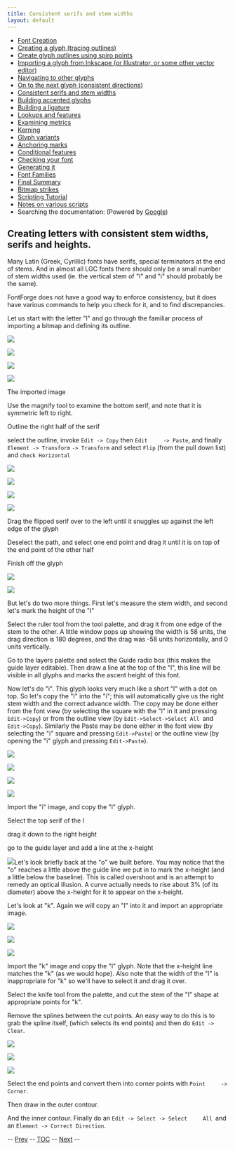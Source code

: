 ```yaml
---
title: Consistent serifs and stem widths
layout: default
---
```



-   [Font Creation](editexample.html#FontCreate)
-   [Creating a glyph (tracing outlines)](editexample.html#CharCreate)
-   [Create glyph outlines using spiro points](editspiro.html)
-   [Importing a glyph from Inkscape (or Illustrator, or some other
    vector editor)](importexample.html)
-   [Navigating to other glyphs](editexample2.html#Navigating)
-   [On to the next glyph (consistent
    directions)](editexample2.html#Creating-o)
-   [Consistent serifs and stem
    widths](editexample3.html#consistent-stems)
-   [Building accented glyphs](editexample4.html#accents)
-   [Building a ligature](editexample4.html#ligature)
-   [Lookups and features](editexample4.html#lookups)
-   [Examining metrics](editexample5.html#metrics)
-   [Kerning](editexample5.html#Kerning)
-   [Glyph variants](editexample6.html#Variants)
-   [Anchoring marks](editexample6.html#Marks)
-   [Conditional features](editexample6-5.html#Conditional)
-   [Checking your font](editexample7.html#checking)
-   [Generating it](editexample7.html#generating)
-   [Font Families](editexample7.html#Families)
-   [Final Summary](editexample7.html#summary)
-   [Bitmap strikes](editexample8.html)
-   [Scripting Tutorial](scripting-tutorial.html)
-   [Notes on various scripts](scriptnotes.html#Special)
-   Searching the documentation: (Powered by
    [Google](http://www.google.com/))

Creating letters with consistent stem widths, serifs and heights.
-----------------------------------------------------------------

Many Latin (Greek, Cyrillic) fonts have serifs, special terminators at
the end of stems. And in almost all LGC fonts there should only be a
small number of stem widths used (ie. the vertical stem of "l" and "i"
should probably be the same).

FontForge does not have a good way to enforce consistency, but it does
have various commands to help you check for it, and to find
discrepancies.

Let us start with the letter "l" and go through the familiar process of
importing a bitmap and defining its outline.

![](img/l1.png)

![](img/l2.png)

![](img/l3.png)

![](img/l4.png)

The imported image

Use the magnify tool to examine the bottom serif, and note that it is
symmetric left to right.

Outline the right half of the serif

select the outline, invoke `Edit -> Copy` then `Edit     -> Paste`, and
finally `Element -> Transform` `-> Transform` and select `Flip` (from
the pull down list) and `check Horizontal`

![](img/l5.png)

![](img/l6.png)

![](img/l7.png)

![](img/l8.png)

Drag the flipped serif over to the left until it snuggles up against the
left edge of the glyph

Deselect the path, and select one end point and drag it until it is on
top of the end point of the other half

Finish off the glyph

![](img/l9.png)

![](img/l10.png)

But let's do two more things. First let's measure the stem width, and
second let's mark the height of the "l"

Select the ruler tool from the tool palette, and drag it from one edge
of the stem to the other. A little window pops up showing the width is
58 units, the drag direction is 180 degrees, and the drag was -58 units
horizontally, and 0 units vertically.

Go to the layers palette and select the Guide radio box (this makes the
guide layer editable). Then draw a line at the top of the "l", this line
will be visible in all glyphs and marks the ascent height of this font.

Now let's do "i". This glyph looks very much like a short "l" with a dot
on top. So let's copy the "l" into the "i"; this will automatically give
us the right stem width and the correct advance width. The copy may be
done either from the font view (by selecting the square with the "l" in
it and pressing `Edit->Copy`) or from the outline view (by
`Edit->Select->Select All `and `Edit->Copy`). Similarly the Paste may be
done either in the font view (by selecting the "i" square and pressing
`Edit->Paste`) or the outline view (by opening the "i" glyph and
pressing `Edit->Paste`).

![](img/i1.png)

![](img/i2.png)

![](img/i3.png)

![](img/i4.png)

Import the "i" image, and copy the "l" glyph.

Select the top serif of the l

drag it down to the right height

go to the guide layer and add a line at the x-height

![](img/o5.png)Let's look briefly back at the "o" we built before. You may
notice that the "o" reaches a little above the guide line we put in to
mark the x-height (and a little below the baseline). This is called
overshoot and is an attempt to remedy an optical illusion. A curve
actually needs to rise about 3% (of its diameter) above the x-height for
it to appear on the x-height.

Let's look at "k". Again we will copy an "l" into it and import an
appropriate image.

![](img/k1.png)

![](img/k2.png)

![](img/k3.png)

Import the "k" image and copy the "l" glyph. Note that the x-height line
matches the "k" (as we would hope). Also note that the width of the "l"
is inappropriate for "k" so we'll have to select it and drag it over.

Select the knife tool from the palette, and cut the stem of the "l"
shape at appropriate points for "k".

Remove the splines between the cut points. An easy way to do this is to
grab the spline itself, (which selects its end points) and then do
`Edit -> Clear`.

![](img/k4.png)

![](img/k5.png)

![](img/k6.png)

Select the end points and convert them into corner points with
`Point     -> Corner`.

Then draw in the outer contour.

And the inner contour. Finally do an
`Edit -> Select -> Select     All `and an
`Element -> Correct Direction`.

-- [Prev](editexample2.html) -- [TOC](overview.html) --
[Next](editexample4.html) --

